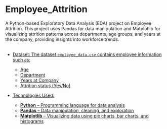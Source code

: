 # Employee_Attrition
A Python-based Exploratory Data Analysis (EDA) project on Employee Attrition. This project uses Pandas for data manipulation and Matplotlib for visualizing attrition patterns across departments, age groups, and years at the company, providing insights into workforce trends.
<br>
<br>
- <u>Dataset: The dataset `employee_data.csv` contains employee information such as:  
  - Age  
  - Department  
  - Years at Company  
  - Attrition status (Yes/No)  


- Technologies Used: 
  - **Python** – Programming language for data analysis  
  - **Pandas** – Data manipulation, cleaning, and exploration  
  - **Matplotlib** – Visualizing data using pie charts, bar charts, and histograms
